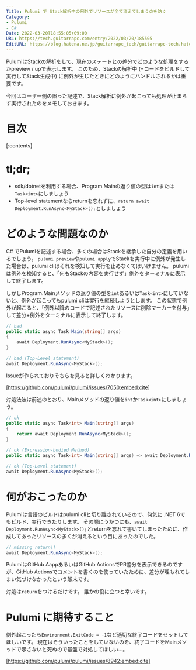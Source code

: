 ```yaml
---
Title: Pulumi で Stack解析中の例外でリソースが全て消えてしまうのを防ぐ
Category:
- Pulumi
- C#
Date: 2022-03-20T18:55:05+09:00
URL: https://tech.guitarrapc.com/entry/2022/03/20/185505
EditURL: https://blog.hatena.ne.jp/guitarrapc_tech/guitarrapc-tech.hatenablog.com/atom/entry/13574176438064022437
---
```


PulumiはStackの解析をして、現在のステートとの差分でどのような処理をするかpreview / upで表示します。
このため、Stackの解析中 (=コードをビルドして実行してStack生成中) に例外が生じたときにどのようにハンドルされるかは重要です。

今回はユーザー側の誤った記述で、Stack解析に例外が起こっても処理が止まらず実行されたのをメモしておきます。

# 目次

[:contents]

# tl;dr;

* sdk/dotnetを利用する場合、Program.Mainの返り値の型は`int`または`Task<int>`にしましょう
* Top-level statementならreturnを忘れずに、`return await Deployment.RunAsync<MyStack>();`としましょう

# どのような問題なのか

C# でPulumiを記述する場合、多くの場合はStackを継承した自分の定義を用いるでしょう。
`pulumi preview`や`pulumi apply`でStackを実行中に例外が発生した場合は、pulumi cliはそれを検知して実行を止めなくてはいけません。
pulumiは例外を検知すると、「何もStackの内容を実行せず」例外をターミナルに表示して終了します。

しかしProgram.Mainメソッドの返り値の型を`int`あるいは`Task<int>`にしていないと、例外が起こってもpulumi cliは実行を継続しようとします。
この状態で例外が起こると、「例外以降のコードで記述されたリソースに削除マーカーを付与」して差分+例外をターミナルに表示して終了します。

```cs
// bad
public static async Task Main(string[] args)
{
    await Deployment.RunAsync<MyStack>();
}

// bad (Top-Level statement)
await Deployment.RunAsync<MyStack>();
```

Issueが作られておりそちらを見ると詳しくわかります。

[https://github.com/pulumi/pulumi/issues/7050:embed:cite]

対処法法は前述のとおり、Mainメソッドの返り値を`int`か`Task<int>`にしましょう。

```cs
// ok
public static async Task<int> Main(string[] args)
{
    return await Deployment.RunAsync<MyStack>();
}

// ok (Expression-bodied Method)
public static async Task<int> Main(string[] args) => await Deployment.RunAsync<MyStack>();

// ok (Top-Level statement)
await Deployment.RunAsync<MyStack>();
```

# 何がおこったのか

Pulumiは言語のビルドはpulumi cliと切り離されているので、何気に .NET 6でもビルド、実行できたりします。
その際にうかつにも、`await Deployment.RunAsync<MyStack>();`とreturnを忘れて書いてしまったために、作成してあったリソースの多くが消えるという目にあったのでした。

```cs
// missing return!!
await Deployment.RunAsync<MyStack>();
```

PulumiはGitHub AappあるいはGitHub ActionsでPR差分を表示できるのですが、GitHub Actionsでコメントを書くのを使っていたために、差分が埋もれてしまい気づけなかったという顛末です。

対処は`return`をつけるだけです。
誰かの役に立つと幸いです。

# Pulumi に期待すること

例外起こったら`Environment.ExitCode = -1`など適切な終了コードをセットしてほしいです。
現在はそういったことをしていないのを、終了コードをMainメソッドで示さないと死ぬので基盤で対処してほしい...。

[https://github.com/pulumi/pulumi/issues/8942:embed:cite]
